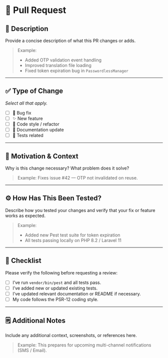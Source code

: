 # 🧩 Pull Request

## 📄 Description
Provide a concise description of what this PR changes or adds.

> Example:
> - Added OTP validation event handling
> - Improved translation file loading
> - Fixed token expiration bug in `PasswordlessManager`

---

## ✅ Type of Change
_Select all that apply._

- [ ] 🐛 Bug fix
- [ ] ✨ New feature
- [ ] 🧹 Code style / refactor
- [ ] 📘 Documentation update
- [ ] 🧪 Tests related

---

## 🧠 Motivation & Context
Why is this change necessary? What problem does it solve?

> Example:
> Fixes issue #42 — OTP not invalidated on reuse.

---

## ⚙️ How Has This Been Tested?
Describe how you tested your changes and verify that your fix or feature works as expected.

> Example:
> - Added new Pest test suite for token expiration
> - All tests passing locally on PHP 8.2 / Laravel 11

---

## 🧪 Checklist
Please verify the following before requesting a review:

- [ ] I’ve run `vendor/bin/pest` and all tests pass.
- [ ] I’ve added new or updated existing tests.
- [ ] I’ve updated relevant documentation or README if necessary.
- [ ] My code follows the PSR-12 coding style.

---

## 🗒️ Additional Notes
Include any additional context, screenshots, or references here.

> Example:
> This prepares for upcoming multi-channel notifications (SMS / Email).
